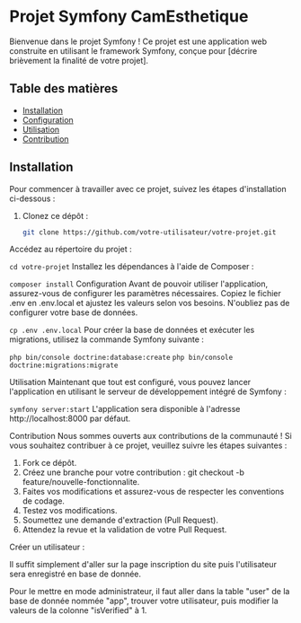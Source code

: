 # Projet Symfony CamEsthetique

Bienvenue dans le projet Symfony ! Ce projet est une application web construite en utilisant le framework Symfony, conçue pour [décrire brièvement la finalité de votre projet].

## Table des matières

- [Installation](#installation)
- [Configuration](#configuration)
- [Utilisation](#utilisation)
- [Contribution](#contribution)

## Installation

Pour commencer à travailler avec ce projet, suivez les étapes d'installation ci-dessous :

1. Clonez ce dépôt :

   ```bash
   git clone https://github.com/votre-utilisateur/votre-projet.git
Accédez au répertoire du projet :

`cd votre-projet`
Installez les dépendances à l'aide de Composer :

`composer install`
Configuration
Avant de pouvoir utiliser l'application, assurez-vous de configurer les paramètres nécessaires. Copiez le fichier .env en .env.local et ajustez les valeurs selon vos besoins. N'oubliez pas de configurer votre base de données.

`cp .env .env.local`
Pour créer la base de données et exécuter les migrations, utilisez la commande Symfony suivante :

`php bin/console doctrine:database:create`
`php bin/console doctrine:migrations:migrate`

Utilisation
Maintenant que tout est configuré, vous pouvez lancer l'application en utilisant le serveur de développement intégré de Symfony :

`symfony server:start`
L'application sera disponible à l'adresse http://localhost:8000 par défaut.

Contribution
Nous sommes ouverts aux contributions de la communauté ! Si vous souhaitez contribuer à ce projet, veuillez suivre les étapes suivantes :

1. Fork ce dépôt.
2. Créez une branche pour votre contribution : git checkout -b feature/nouvelle-fonctionnalite.
3. Faites vos modifications et assurez-vous de respecter les conventions de codage.
4. Testez vos modifications.
5. Soumettez une demande d'extraction (Pull Request).
6. Attendez la revue et la validation de votre Pull Request.

Créer un utilisateur :

Il suffit simplement d'aller sur la page inscription du site puis l'utilisateur sera enregistré en base de donnée.

Pour le mettre en mode administrateur, il faut aller dans la table "user" de la base de donnée nommée "app", trouver votre utilisateur, puis modifier la valeurs de la colonne "isVerified" à 1.